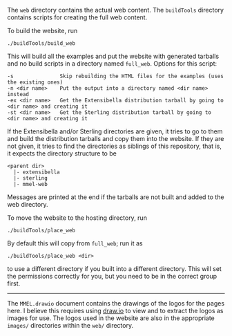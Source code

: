 The `web` directory contains the actual web content.  The
`buildTools` directory contains scripts for creating the full web
content.

To build the website, run
```
./buildTools/build_web
```
This will build all the examples and put the website with generated
tarballs and no build scripts in a directory named `full_web`.
Options for this script:
```
-s               Skip rebuilding the HTML files for the examples (uses the existing ones)
-n <dir name>    Put the output into a directory named <dir name> instead
-ex <dir name>   Get the Extensibella distribution tarball by going to <dir name> and creating it
-st <dir name>   Get the Sterling distribution tarball by going to <dir name> and creating it
```
If the Extensibella and/or Sterling directories are given, it tries to
go to them and build the distribution tarballs and copy them into the
website.  If they are not given, it tries to find the directories as
siblings of this repository, that is, it expects the directory
structure to be
```
<parent dir>
  |- extensibella
  |- sterling
  |- mmel-web
```
Messages are printed at the end if the tarballs are not built and
added to the web directory.

To move the website to the hosting directory, run
```
./buildTools/place_web
```
By default this will copy from `full_web`; run it as
```
./buildTools/place_web <dir>
```
to use a different directory if you built into a different directory.
This will set the permissions correctly for you, but you need to be in
the correct group first.


----------------------------------------------------------------------


The `MMEL.drawio` document contains the drawings of the logos for the
pages here.  I believe this requires using [draw.io]() to view and to
extract the logos as images for use.  The logos used in the website
are also in the appropriate `images/` directories within the `web/`
directory.
